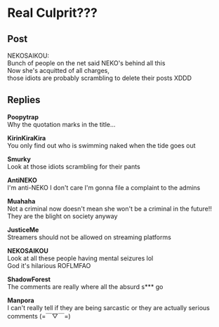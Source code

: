 # Real Culprit???
## Post
NEKOSAIKOU:<br>
Bunch of people on the net said NEKO's behind all this<br>
Now she's acquitted of all charges,<br>
those idiots are probably scrambling to delete their posts XDDD
## Replies
**Poopytrap**<br>
Why the quotation marks in the title...

**KirinKiraKira**<br>
You only find out who is swimming naked when the tide goes out

**Smurky**<br>
Look at those idiots scrambling for their pants

**AntiNEKO**<br>
I'm anti-NEKO I don't care I'm gonna file a complaint to the admins

**Muahaha**<br>
Not a criminal now doesn't mean she won't be a criminal in the future!!<br>
They are the blight on society anyway

**JusticeMe**<br>
Streamers should not be allowed on streaming platforms

**NEKOSAIKOU**<br>
Look at all these people having mental seizures lol<br>
God it's hilarious ROFLMFAO

**ShadowForest**<br>
The comments are really where all the absurd s\*\*\* go

**Manpora**<br>
I can't really tell if they are being sarcastic or they are actually serious comments (=￣▽￣=)

